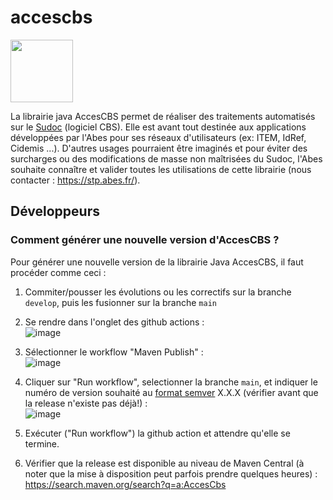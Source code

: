 # accescbs

<img src="https://user-images.githubusercontent.com/328244/125405273-d828b980-e3b7-11eb-9a12-685a6ccb2894.png" height="100px" />

La librairie java AccesCBS permet de réaliser des traitements automatisés sur le [Sudoc](https://www.sudoc.fr/) (logiciel CBS). Elle est avant tout destinée aux applications développées par l'Abes pour ses réseaux d'utilisateurs (ex: ITEM, IdRef, Cidemis ...). D'autres usages pourraient être imaginés et pour éviter des surcharges ou des modifications de masse non maîtrisées du Sudoc, l'Abes souhaite connaître et valider toutes les utilisations de cette librairie (nous contacter : https://stp.abes.fr/).

## Développeurs

### Comment générer une nouvelle version d'AccesCBS ?

Pour générer une nouvelle version de la librairie Java AccesCBS, il faut procéder comme ceci :

1) Commiter/pousser les évolutions ou les correctifs sur la branche ``develop``, puis les fusionner sur la branche ``main``

2) Se rendre dans l'onglet des github actions :  
   ![image](https://user-images.githubusercontent.com/328244/191966326-6f26ce9d-fea6-43b5-b61f-c157827d9a97.png)

3) Sélectionner le workflow "Maven Publish" :  
   ![image](https://user-images.githubusercontent.com/328244/191966437-37de0f27-f96c-43a1-8dc2-853b53656b35.png)

4) Cliquer sur "Run workflow", selectionner la branche ``main``, et indiquer le numéro de version souhaité au [format semver](https://semver.org/lang/fr/) X.X.X (vérifier avant que la release n'existe pas déjà!) :  
   ![image](https://user-images.githubusercontent.com/328244/191966781-e4cd307b-77f5-4fbf-8529-9568909d4ce9.png)

5) Exécuter ("Run workflow") la github action et attendre qu'elle se termine.

6) Vérifier que la release est disponible au niveau de Maven Central (à noter que la mise à disposition peut parfois prendre quelques heures) :  
https://search.maven.org/search?q=a:AccesCbs
